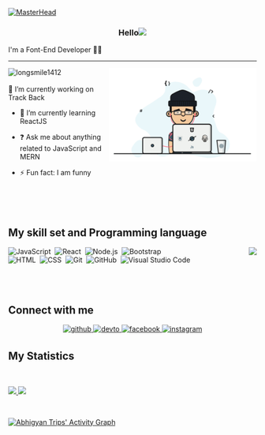 [![MasterHead](https://qph.cf2.quoracdn.net/main-qimg-fa7b4bdc3b2f73e749e5c2c646d4ae13)](https://www.facebook.com/longdev2023)
### <div align="center">Hello<img src="https://github.com/abdoachhoubi/abdoachhoubi/blob/main/gifs/Hi.gif" width="30">
  I'm a Font-End Developer 👨‍💻</div>
<hr>
<div align="center">
  <img align="left"
        src="https://komarev.com/ghpvc/?username=longsmile1412&label=Profile%20views&color=0e75b6&style=flat"
        alt="longsmile1412" /> 

  <img align="right" alt="Coding" width="300"
    src="https://raw.githubusercontent.com/SandunWebDev/SandunWebDev/main/assets/developer_coding_1.gif">
</div>
<br />
<br />
🔭 I’m currently working on Track Back


- 🌱 I’m currently learning ReactJS


- ❓ Ask me about anything related to JavaScript and MERN


- ⚡ Fun fact: I am funny


<br />
<br />
<br />


## My skill set and Programming language
<img align="right" height="130em"
  src="https://github-readme-stats-eight-theta.vercel.app/api/top-langs/?username=longsmile1412&layout=compact&langs_count=8&theme=algolia" />


![JavaScript](https://img.shields.io/badge/-JavaScript-05122A?style=flat&logo=javascript)&nbsp;
![React](https://img.shields.io/badge/-React-05122A?style=flat&logo=react)&nbsp;
![Node.js](https://img.shields.io/badge/-Node.js-05122A?style=flat&logo=node.js)&nbsp;
![Bootstrap](https://img.shields.io/badge/-Bootstrap-05122A?style=flat&logo=bootstrap&logoColor=563D7C)\
![HTML](https://img.shields.io/badge/-HTML-05122A?style=flat&logo=HTML5)&nbsp;
![CSS](https://img.shields.io/badge/-CSS-05122A?style=flat&logo=CSS3&logoColor=1572B6)&nbsp;
![Git](https://img.shields.io/badge/-Git-05122A?style=flat&logo=git)&nbsp;
![GitHub](https://img.shields.io/badge/-GitHub-05122A?style=flat&logo=github)&nbsp;
![Visual Studio
Code](https://img.shields.io/badge/-Visual%20Studio%20Code-05122A?style=flat&logo=visual-studio-code&logoColor=007ACC)&nbsp;
<br />
<br />
<br />
<br />
## Connect with me
<div align="center">
  <a href="https://github.com/longsmile1412" target="_blank">
    <img src=https://img.shields.io/badge/github-%2324292e.svg?&style=for-the-badge&logo=github&logoColor=white
      alt=github style="margin-bottom: 5px;" />
  </a>
  <a href="https://dev.to/longsmile1412" target="_blank">
    <img src=https://img.shields.io/badge/dev.to-%2308090A.svg?&style=for-the-badge&logo=dev.to&logoColor=white
      alt=devto style="margin-bottom: 5px;" />
  </a>
  <a href="https://www.facebook.com/longdev2023" target="_blank">
    <img src=https://img.shields.io/badge/facebook-%232E87FB.svg?&style=for-the-badge&logo=facebook&logoColor=white
      alt=facebook style="margin-bottom: 5px;" />
  </a>
  <a href="https://instagram.com/longdev_0101" target="_blank">
    <img src=https://img.shields.io/badge/instagram-%23000000.svg?&style=for-the-badge&logo=instagram&logoColor=white
      alt=instagram style="margin-bottom: 5px;" />
  </a>
</div>

## My Statistics

<br />
<p align="left">
  <a href="https://longsmile1412.dev/">
    <img width="49.5%"
      src="https://github-readme-stats.vercel.app/api?username=longsmile1412&show_icons=true&theme=dracula&hide_border=true" />
    <img width="49.5%"
      src="https://github-readme-streak-stats.herokuapp.com/?user=longsmile1412&theme=dracula&hide_border=true" />
  </a>
</p>
<br>

[![Abhigyan Trips' Activity
Graph](https://activity-graph.herokuapp.com/graph?username=longsmile1412&custom_title=Abhigyan%20Trips's%20Contribution%20Graph&theme=gruvbox&bg_color=282828&hide_border=true&line=d1a01f&point=c58545)](https://longsmile1412.dev)
